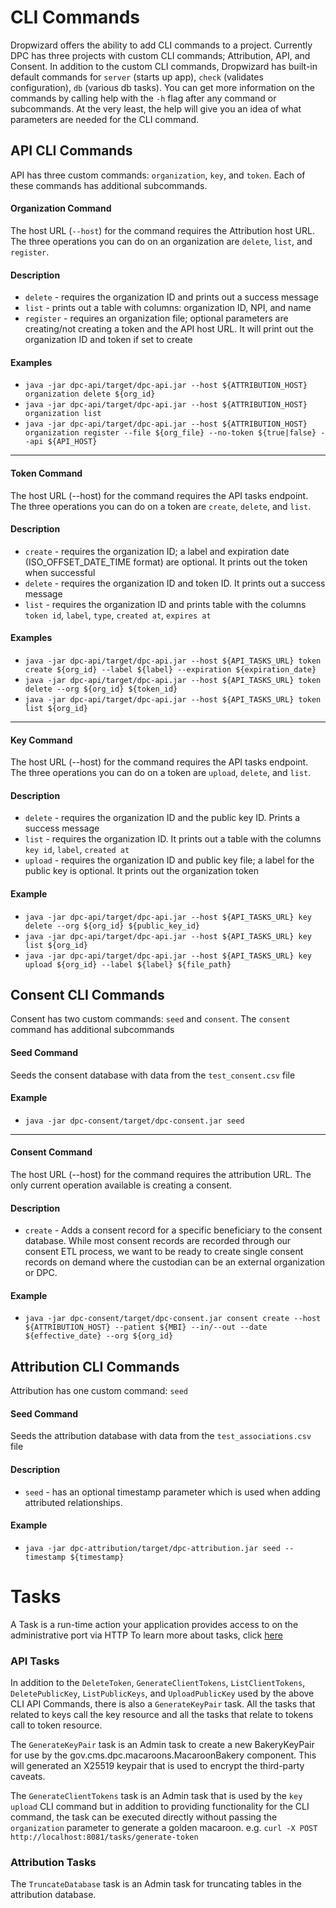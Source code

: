 # CLI Commands
Dropwizard offers the ability to add CLI commands to a project.  Currently DPC has three projects with custom CLI 
commands; Attribution, API, and Consent. In addition to the custom CLI commands, Dropwizard has built-in default commands 
for `server` (starts up app), `check` (validates configuration), `db` (various db tasks). You can get more information on
the commands by calling help with the `-h` flag after any command or subcommands. At the very least, the help will give 
you an idea of what parameters are needed for the CLI command.

## API CLI Commands
API has three custom commands: `organization`, `key`, and `token`.  Each of these commands has additional subcommands.

#### Organization Command
The host URL (`--host`) for the command requires the Attribution host URL.  The three operations you can do on an organization are `delete`, `list`, and `register`.

#### Description
* `delete` - requires the organization ID and prints out a success message
* `list` - prints out a table with columns: organization ID, NPI, and name
* `register` - requires an organization file; optional parameters are creating/not creating a token and the API host URL. It will print out the organization ID and token if set to create

#### Examples
* `java -jar dpc-api/target/dpc-api.jar --host ${ATTRIBUTION_HOST} organization delete ${org_id}`
* `java -jar dpc-api/target/dpc-api.jar --host ${ATTRIBUTION_HOST} organization list`
* `java -jar dpc-api/target/dpc-api.jar --host ${ATTRIBUTION_HOST} organization register --file ${org_file} --no-token ${true|false} --api ${API_HOST}`

---
#### Token Command
The host URL (--host) for the command requires the API tasks endpoint. The three operations you can do on a token are `create`, `delete`, and `list`.

#### Description
* `create` - requires the organization ID; a label and expiration date (ISO_OFFSET_DATE_TIME format) are optional. It prints out the token when successful
* `delete` - requires the organization ID and token ID. It prints out a success message
* `list` - requires the organization ID and prints table with the columns `token id`, `label`, `type`, `created at`, `expires at`

#### Examples
* `java -jar dpc-api/target/dpc-api.jar --host ${API_TASKS_URL} token create ${org_id} --label ${label} --expiration ${expiration_date}`
* `java -jar dpc-api/target/dpc-api.jar --host ${API_TASKS_URL} token delete --org ${org_id} ${token_id}`
* `java -jar dpc-api/target/dpc-api.jar --host ${API_TASKS_URL} token list ${org_id}`

---
#### Key Command
The host URL (--host) for the command requires the API tasks endpoint. The three operations you can do on a token are `upload`, `delete`, and `list`.

#### Description
* `delete` - requires the organization ID and the public key ID. Prints a success message
* `list` - requires the organization ID. It prints out a table with the columns `key id`, `label`, `created at`
* `upload` - requires the organization ID and public key file; a label for the public key is optional. It prints out the organization token

#### Example
* `java -jar dpc-api/target/dpc-api.jar --host ${API_TASKS_URL} key delete --org ${org_id} ${public_key_id}`
* `java -jar dpc-api/target/dpc-api.jar --host ${API_TASKS_URL} key list ${org_id}`
* `java -jar dpc-api/target/dpc-api.jar --host ${API_TASKS_URL} key upload ${org_id} --label ${label} ${file_path}`

## Consent CLI Commands
Consent has two custom commands: `seed` and `consent`. The `consent` command has additional subcommands

#### Seed Command
Seeds the consent database with data from the `test_consent.csv` file

#### Example
* `java -jar dpc-consent/target/dpc-consent.jar seed`

---
#### Consent Command
The host URL (--host) for the command requires the attribution URL. The only current operation available is creating a consent.

#### Description
* `create` - Adds a consent record for a specific beneficiary to the consent database. While most consent records are recorded through our consent ETL process, we want to be ready to create single consent records on demand where the custodian can be an external organization or DPC.

#### Example
* `java -jar dpc-consent/target/dpc-consent.jar consent create --host ${ATTRIBUTION_HOST} --patient ${MBI} --in/--out --date ${effective_date} --org ${org_id}`

## Attribution CLI Commands
Attribution has one custom command: `seed`

#### Seed Command
Seeds the attribution database with data from the `test_associations.csv` file

#### Description
* `seed` - has an optional timestamp parameter which is used when adding attributed relationships.

#### Example
* `java -jar dpc-attribution/target/dpc-attribution.jar seed --timestamp ${timestamp}`

# Tasks
A Task is a run-time action your application provides access to on the administrative port via HTTP
To learn more about tasks, click [here](https://www.dropwizard.io/en/latest/manual/core.html#tasks)

### API Tasks
In addition to the `DeleteToken`, `GenerateClientTokens`, `ListClientTokens`, `DeletePublicKey`, `ListPublicKeys`, and
 `UploadPublicKey` used by the above CLI API Commands, there is also a `GenerateKeyPair` task. All the tasks that related
 to keys call the key resource and all the tasks that relate to tokens call to token resource.

The `GenerateKeyPair` task is an Admin task to create a new BakeryKeyPair for use by the 
gov.cms.dpc.macaroons.MacaroonBakery component. This will generated an X25519 keypair that is used to encrypt the 
third-party caveats.

The `GenerateClientTokens` task is an Admin task that is used by the `key upload` CLI command but in addition to providing 
functionality for the CLI command, the task can be executed directly without passing the `organization` parameter to
generate a golden macaroon. e.g. `curl -X POST http://localhost:8081/tasks/generate-token`

### Attribution Tasks
The `TruncateDatabase` task is an Admin task for truncating tables in the attribution database.
